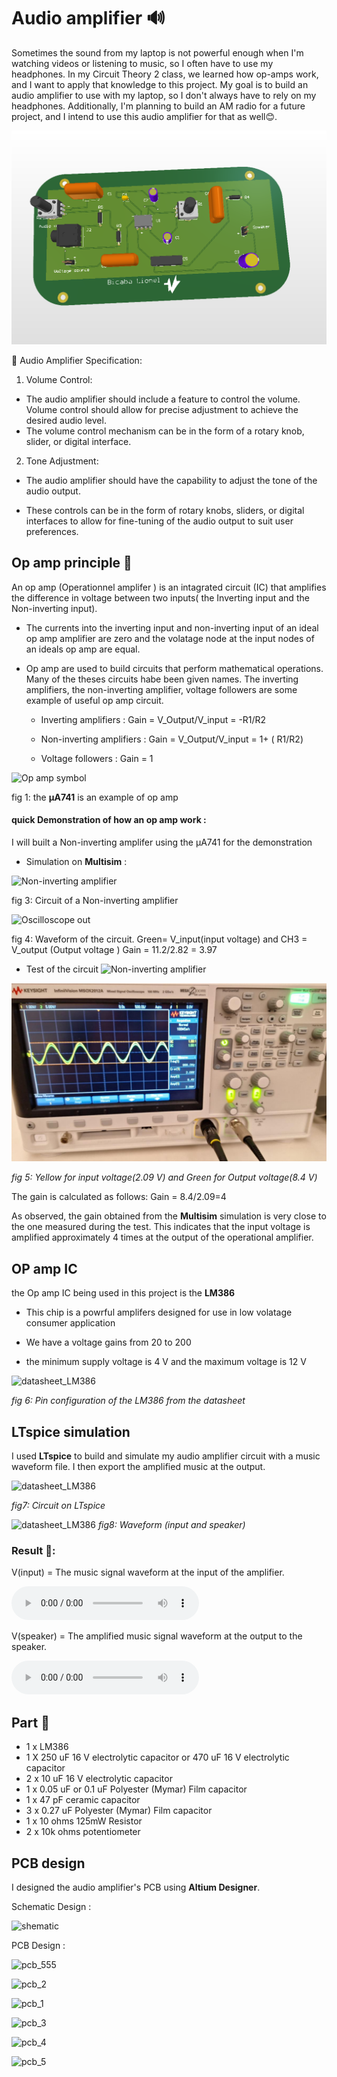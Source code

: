 # **Audio amplifier** 🔊
Sometimes the sound from my laptop is not powerful enough when I'm watching videos or listening to music, so I often have to use my headphones. In my Circuit Theory 2 class, we learned how op-amps work, and I want to apply that knowledge to this project. My goal is to build an audio amplifier to use with my laptop, so I don't always have to rely on my headphones. Additionally, I'm planning to build an AM radio for a future project, and I intend to use this audio amplifier for that as well😊.


 ![pcb_4](https://github.com/bicaba/BicabaLionel/blob/main/Audio%20amplifier/PCB3_12.png)

 
  📌 Audio Amplifier Specification:
   
   
1. Volume Control:

  - The audio amplifier should include a feature to control the volume.
    Volume control should allow for precise adjustment to achieve the desired audio level.
  - The volume control mechanism can be in the form of a rotary knob, slider,     or digital interface.

2. Tone Adjustment:

  - The audio amplifier should have the capability to adjust the tone of the   audio output.

 - These controls can be in the form of rotary knobs, sliders, or digital interfaces to allow for fine-tuning of the audio output to suit user preferences.
 
 

##  Op amp principle 🤔
An op amp (Operationnel amplifer ) is an intagrated circuit (IC) that amplifies the difference in voltage between two inputs( the Inverting input and the Non-inverting input).
- The currents into the inverting input and non-inverting input of an ideal op amp amplifier are zero and the volatage node at the input nodes of an ideals op amp are equal.
- Op amp are used to build circuits that perform mathematical operations. Many of the theses circuits habe been given names. The inverting amplifiers, the non-inverting amplifier, voltage followers are some example of useful op amp circuit.

   - Inverting amplifiers : Gain = V_Output/V_input = -R1/R2

   - Non-inverting amplifiers : Gain = V_Output/V_input = 1+ ( R1/R2)
   - Voltage followers : Gain = 1 

![Op amp symbol](/op-amp-symbol.jpg)

fig 1: the **μA741** is an example of op amp 

####  quick Demonstration of how an op amp work : 

I will built a Non-inverting amplifer using the μA741 for the demonstration
- Simulation on **Multisim** :

![Non-inverting amplifier](/74565.jpg)

fig 3: Circuit of a Non-inverting amplifier

![Oscilloscope out](/741%20oscillos.jpg)

fig 4: Waveform of the circuit. Green= V_input(input voltage) and CH3 = V_output (Output voltage ) Gain = 11.2/2.82 = 3.97

- Test of the circuit
![Non-inverting amplifier](/test%20ciruiot.jpg)

![Oscillocope_output test ](image.png)

*fig 5: Yellow for input voltage(2.09 V) and Green for Output voltage(8.4 V)* 

The gain is calculated as follows: 
 Gain = 8.4/2.09=4 

As observed, the gain obtained from the **Multisim** simulation is very close to the one measured during the test. This indicates that the input voltage is amplified approximately 4 times at the output of the operational amplifier.


## OP amp IC
the Op amp IC being used in this project is the **LM386** 

- This chip is a powrful amplifers designed for use in low volatage consumer application

- We have a voltage gains from 20 to 200
- the minimum  supply voltage is 4 V and the maximum voltage is 12 V

![datasheet_LM386][def]

*fig 6: Pin configuration of the LM386 from the datasheet*

## LTspice simulation 

I used  **LTspice** to build and simulate my audio amplifier circuit with a music waveform file. I then export the amplified music at the output.



![datasheet_LM386](/circuit%20complet%20annoté.png)
               

  *fig7: Circuit on LTspice*

![datasheet_LM386](/output.jpg)
*fig8: Waveform (input and speaker)*

### Result 🥁: 

V(input) = The music signal waveform at the input of the amplifier. 

<audio controls src="https://github.com/bicaba/BicabaLionel/blob/main/Audio%20amplifier/23_Divine_Guitar_07_132bpm_Abm.mov"></audio>

V(speaker) = The amplified music signal waveform at the output to the speaker.

<audio controls src="_output.wav" title="_output"></audio>

## Part 📃
 - 1 x LM386
 - 1 X 250 uF 16 V electrolytic capacitor or 470 uF 16 V electrolytic capacitor
 - 2 x 10 uF 16 V electrolytic capacitor
 - 1 x 0.05 uF or 0.1 uF Polyester (Mymar) Film capacitor 
 - 1 x 47 pF ceramic capacitor 
 - 3 x 0.27 uF Polyester (Mymar) Film capacitor
 - 1 x 10 ohms 125mW Resistor 
 - 2 x 10k ohms potentiometer 

## PCB design

I designed the audio amplifier's PCB using **Altium Designer**.

Schematic Design : 

![shematic](/schematic_altium.jpg)

  PCB Design :

![pcb_555](/pcb_.jpg)

![pcb_2](/pcb_1.jpg)

![pcb_1](/PCB3_11.png)

![pcb_3](/PCB3_12.png)

![pcb_4](/PCB3_13.png)

![pcb_5](/PCB3__6.png)


[def]: /datasheetlm386.jpg
